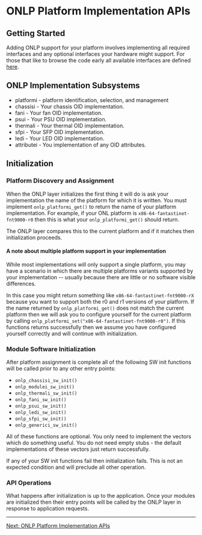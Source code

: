 # ONLP Platform Implementation APIs

## Getting Started

Adding ONLP support for your platform involves implementing all required interfaces and any optional interfaces your hardware might support.
For those that like to browse the code early all available interfaces are defined [here](https://github.com/opencomputeproject/OpenNetworkLinux/tree/ONLPv2/packages/base/any/onlp/src/onlp/module/inc/onlp/platformi).

## ONLP Implementation Subsystems

* platformi - platform identification, selection, and management
* chassisi - Your chassis OID implementation.
* fani - Your fan OID implementation.
* psui - Your PSU OID implementation.
* thermali - Your thermal OID implementation.
* sfpi - Your SFP OID implementation.
* ledi - Your LED OID implementation.
* attributei - You implementation of any OID attributes.

## Initialization

### Platform Discovery and Assignment

When the ONLP layer initializes the first thing it will do is ask your implementation the name of the platform for which it is written. You must implement ```onlp_platformi_get()``` to return the name of your platform implementation.
For example, if your ONL platform is ```x86-64-fantastinet-fnt9000-r0``` then this is what your ```onlp_platformi_get()``` should return.

The ONLP layer compares this to the current platform and if it matches then initialization proceeds.

#### A note about multiple platform support in your implementation
While most implementations will only support a single platform, you may have a scenario in which there are multiple platforms variants supported by your implementation -- usually because there are little or no software visible differences.

In this case you might return something like ```x86-64-fantastinet-fnt9000-rX``` because you want to support both the r0 and r1 versions of your platform. If the name returned by ```onlp_platformi_get()``` does not match the current platform then we will ask you to configure yourself for the current platform
by calling ```onlp_platformi_set("x86-64-fantastinet-fnt9000-r0")```. If this functions returns successfully then we assume you have configured yourself correctly and will continue with initialization.

### Module Software Initialization

After platform assignment is complete all of the following SW init functions will be called prior to any other entry points:

* ```onlp_chassisi_sw_init()```
* ```onlp_modulei_sw_init()```
* ```onlp_thermali_sw_init()```
* ```onlp_fani_sw_init()```
* ```onlp_psui_sw_init()```
* ```onlp_ledi_sw_init()```
* ```onlp_sfpi_sw_init()```
* ```onlp_generici_sw_init()```

All of these functions are optional. You only need to implement the vectors which do something useful. You do not need empty stubs - the default implementations of these vectors just return successfully.

If any of your SW init functions fail then initialization fails. This is not an expected condition and will preclude all other operation.

### API Operations

What happens after initialization is up to the application. Once your modules are initialized then their entry points will be called by the ONLP layer in response to application requests.

---
[Next: ONLP Platform Implementation APIs](http://opencomputeproject.github.io/OpenNetworkLinux/onlp/implementors/apis)
